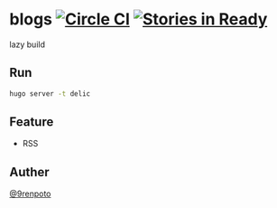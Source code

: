 # blogs [![Circle CI](https://circleci.com/gh/9renpoto/blogs/tree/master.svg?style=svg&circle-token=424262aaeba9cfbb119a1aef7b9b2634a2d9d3c3)](https://circleci.com/gh/9renpoto/blogs/tree/master) [![Stories in Ready](https://badge.waffle.io/9renpoto/blogs.svg?label=WIP&title=WIP)](http://waffle.io/9renpoto/blogs)
lazy build

## Run

```sh
hugo server -t delic
```

## Feature

- RSS

## Auther

[@9renpoto](https://twitter.com/9renpoto)

